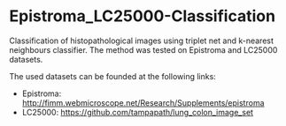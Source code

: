 # Epistroma_LC25000-Classification
Classification of histopathological images using triplet net and k-nearest neighbours classifier.  The method was tested on Epistroma and LC25000 datasets.

The used datasets can be founded at the following links:
- Epistroma: http://fimm.webmicroscope.net/Research/Supplements/epistroma
- LC25000: https://github.com/tampapath/lung_colon_image_set
